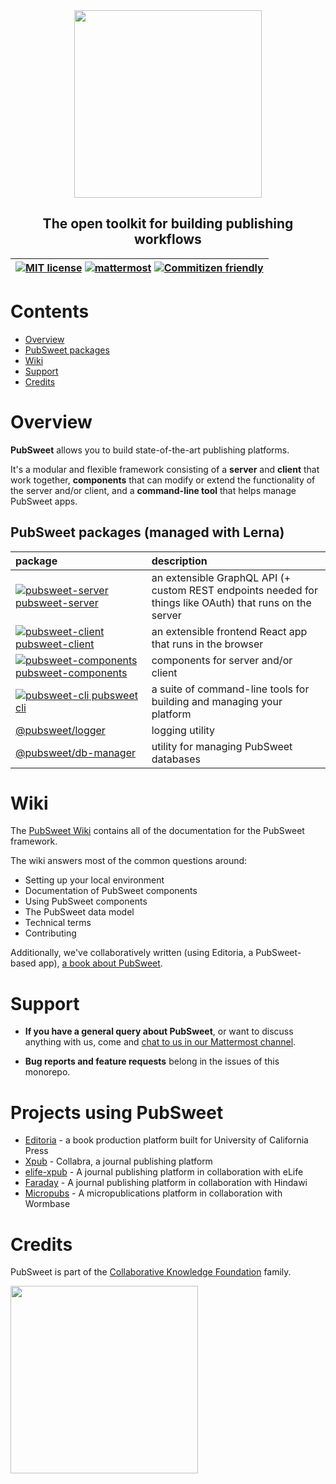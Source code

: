 <div width="100%" align="center">
  <img src="https://gitlab.coko.foundation/pubsweet/pubsweet/raw/master/assets/rgb-medium.jpg" width="300" />
  <h2>The open toolkit for building publishing workflows</h2>
</div>

| [![MIT license](https://img.shields.io/badge/license-MIT-e51879.svg)](https://gitlab.coko.foundation/pubsweet/pubsweet/raw/master/LICENSE) [![mattermost](https://img.shields.io/badge/mattermost_chat-coko%2Fpubsweet-blue.svg)](https://mattermost.coko.foundation/coko/channels/pubsweet) [![Commitizen friendly](https://img.shields.io/badge/commitizen-friendly-brightgreen.svg)](http://commitizen.github.io/cz-cli/) |
| :--------------------------------------------------------------------------------------------------------------------------------------------------------------------------------------------------------------------------------------------------------------------------------------------------------------------------------------------------------------------------------------------------------------------------: |


# Contents

<!-- TOC depthFrom:1 depthTo:6 withLinks:1 updateOnSave:0 orderedList:0 -->

- [Overview](#overview)
- [PubSweet packages](#pubsweet-packages)
- [Wiki](#wiki)
- [Support](#support)
- [Credits](#credits)

<!-- /TOC -->

# Overview

**PubSweet** allows you to build state-of-the-art publishing platforms.

It's a modular and flexible framework consisting of a **server** and **client** that work together, **components** that can modify or extend the functionality of the server and/or client, and a **command-line tool** that helps manage PubSweet apps.

## PubSweet packages (managed with Lerna)

| package                                                                                                                                                                                                     | description                                                                                              |
| :---------------------------------------------------------------------------------------------------------------------------------------------------------------------------------------------------------- | :------------------------------------------------------------------------------------------------------- |
| [![pubsweet-server](https://img.shields.io/badge/PubSweet-server-51c1bc.svg?style=flat&colorA=84509d) pubsweet-server](https://gitlab.coko.foundation/pubsweet/pubsweet/tree/master/packages/server)        | an extensible GraphQL API (+ custom REST endpoints needed for things like OAuth) that runs on the server |
| [![pubsweet-client](https://img.shields.io/badge/PubSweet-client-51c1bc.svg?style=flat&colorA=84509d) pubsweet-client](https://gitlab.coko.foundation/pubsweet/pubsweet/tree/master/packages/client)        | an extensible frontend React app that runs in the browser                                                |
| [![pubsweet-components](https://img.shields.io/badge/PubSweet-components-51c1bc.svg?style=flat&colorA=84509d) pubsweet-components](https://gitlab.coko.foundation/pubsweet/pubsweet/tree/master/components) | components for server and/or client                                                                      |
| [![pubsweet-cli](https://img.shields.io/badge/PubSweet-CLI-51c1bc.svg?style=flat&colorA=84509d) pubsweet cli](https://gitlab.coko.foundation/pubsweet/pubsweet/tree/master/packages/cli)                    | a suite of command-line tools for building and managing your platform                                    |
| [@pubsweet/logger](https://gitlab.coko.foundation/pubsweet/pubsweet/tree/master/packages/logger)                                                                                                            | logging utility                                                                                          |
| [@pubsweet/db-manager](https://gitlab.coko.foundation/pubsweet/pubsweet/tree/master/packages/db-manager)                                                                                                    | utility for managing PubSweet databases                                                                  |

# Wiki

The [PubSweet Wiki](https://gitlab.coko.foundation/pubsweet/pubsweet/wikis/home) contains all of the documentation for the PubSweet framework.

The wiki answers most of the common questions around:

- Setting up your local environment
- Documentation of PubSweet components
- Using PubSweet components
- The PubSweet data model
- Technical terms
- Contributing

Additionally, we've collaboratively written (using Editoria, a PubSweet-based app), [a book about PubSweet](https://coko.foundation/books/).

# Support

- **If you have a general query about PubSweet**, or want to discuss anything with us, come and [chat to us in our Mattermost channel](https://mattermost.coko.foundation/coko/channels/pubsweet).

- **Bug reports and feature requests** belong in the issues of this monorepo.

# Projects using PubSweet

- [Editoria](https://gitlab.coko.foundation/editoria/editoria) - a book production platform built for University of California Press
- [Xpub](https://gitlab.coko.foundation/xpub/xpub) - Collabra, a journal publishing platform
- [elife-xpub](https://github.com/elifesciences/elife-xpub/) - A journal publishing platform in collaboration with eLife
- [Faraday](https://gitlab.coko.foundation/xpub/xpub-faraday) - A journal publishing platform in collaboration with Hindawi
- [Micropubs](https://gitlab.coko.foundation/micropubs/wormbase) - A micropublications platform in collaboration with Wormbase

# Credits

PubSweet is part of the [Collaborative Knowledge Foundation](https://coko.foundation) family.

<a href="https://coko.foundation"><img src="https://gitlab.coko.foundation/pubsweet/pubsweet/raw/master/assets/COKO_logo.jpg" width="300" /></a>
